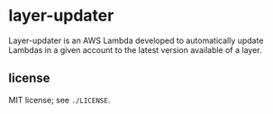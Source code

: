 # layer-updater

Layer-updater is an AWS Lambda developed to automatically update Lambdas in a given account to the latest version available of a layer.

## license

MIT license; see `./LICENSE`.